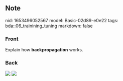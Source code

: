 ## Note
nid: 1653496052567
model: Basic-02d89-e0e22
tags: bda::06_trainining_tuning
markdown: false

### Front
Explain how <b>backpropagation</b> works.

### Back
<img src="paste-40c1ba61e9646d715dd40d99b679cadf90bd542b.jpg">
<img src="paste-aafb21da7c85b695763729cfc5e2d7e21352878f.jpg">
